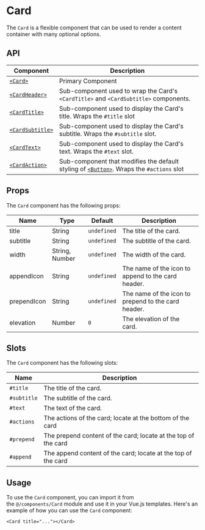 # Card
The `Card` is a flexible component that can be used to render a content container with many optional options.

## API
| Component | Description |
| - | - |
| [`<Card>`](/src/components/Card/Card.tsx) | Primary Component |
| [`<CardHeader>`](/src/components/Card/CardHeader.tsx) | Sub-component used to wrap the Card's `<CardTitle>` and `<CardSubtitle>` components. |
| [`<CardTitle>`](/src/components/Card/CardTitle.ts) | Sub-component used to display the Card's title. Wraps the `#title` slot |
| [`<CardSubtitle>`](/src/components/Card/CardSubtitle.ts) | Sub-component used to display the Card's subtitle. Wraps the `#subtitle` slot. |
| [`<CardText>`](/src/components/Card/CardText.ts) | Sub-component used to display the Card's text. Wraps the `#text` slot. |
| [`<CardAction>`](/src/components/Card/CardAction.ts) | Sub-component that modifies the default styling of [`<Button>`](/src/components/Button/Button.vue). Wraps the `#actions` slot |

## Props
The `Card` component has the following props:

| Name | Type | Default | Description |
| - | - | - | - |
|title|String|`undefined`|The title of the card.|
|subtitle|String|`undefined`|The subtitle of the card.|
|width|String, Number|`undefined`|The width of the card.|
|appendIcon|String|`undefined`|The name of the icon to append to the card header.|
|prependIcon|String|`undefined`|The name of the icon to prepend to the card header.|
|elevation|Number|`0`|The elevation of the card.|

## Slots
The `Card` component has the following slots:

| Name | Description |
| - | - |
|`#title`|The title of the card.|
|`#subtitle`|The subtitle of the card.|
|`#text`|The text of the card.|
|`#actions`|The actions of the card; locate at the bottom of the card|
|`#prepend`|The prepend content of the card; locate at the top of the card|
|`#append`|The append content of the card; locate at the top of the card|


## Usage
To use the `Card` component, you can import it from the `@/components/Card` module and use it in your Vue.js templates. Here's an example of how you can use the `Card` component:
   
```vue
<Card title="..."></Card>
```